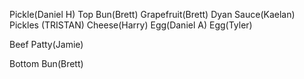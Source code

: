 Pickle(Daniel H)
Top Bun(Brett)
Grapefruit(Brett)
Dyan Sauce(Kaelan)
Pickles (TRISTAN)
Cheese(Harry)
Egg(Daniel A)
Egg(Tyler)

Beef Patty(Jamie)






Bottom Bun(Brett)